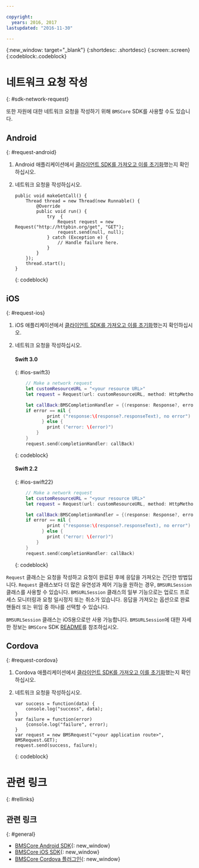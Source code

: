 ```yaml
---

copyright:
  years: 2016, 2017
lastupdated: "2016-11-30"

---
```

{:new_window: target="_blank"}
{:shortdesc: .shortdesc}
{:screen:.screen}
{:codeblock:.codeblock}

# 네트워크 요청 작성
{: #sdk-network-request}

또한 자원에 대한 네트워크 요청을 작성하기 위해 `BMSCore` SDK를 사용할 수도 있습니다.

## Android
{: #request-android}

1. Android 애플리케이션에서 [클라이언트 SDK를 가져오고 이를 초기화](/docs/mobile/sdk_BMSClient.html#init-BMSClient-android)했는지 확인하십시오. 
	
2. 네트워크 요청을 작성하십시오. 

	```
	public void makeGetCall() {
		Thread thread = new Thread(new Runnable() {
			@Override
			public void run() {
				try  {
					Request request = new Request("http://httpbin.org/get", "GET");
					request.send(null, null);
				} catch (Exception e) {
					// Handle failure here.
				}
			}
		});
		thread.start();
	}
	```
	{: codeblock}

## iOS
{: #request-ios}

1. iOS 애플리케이션에서 [클라이언트 SDK를 가져오고 이를 초기화](/docs/mobile/sdk_BMSClient.html#init-BMSClient-ios)했는지 확인하십시오.

2. 네트워크 요청을 작성하십시오. 

	#### Swift 3.0
	{: #ios-swift3}
	
	```Swift
	 	// Make a network request
		let customResourceURL = "<your resource URL>"
		let request = Request(url: customResourceURL, method: HttpMethod.GET)
	
		let callBack:BMSCompletionHandler = {(response: Response?, error: Error?) in
	   	if error == nil {
	       	    print ("response:\(response?.responseText), no error")
	    	  } else {
	       	    print ("error: \(error)")
	    	}
		}
		request.send(completionHandler: callBack)
	```
	{: codeblock}
 
	#### Swift 2.2
	{: #ios-swift22}
	
	```Swift
	 	// Make a network request
		let customResourceURL = "<your resource URL>"
		let request = Request(url: customResourceURL, method: HttpMethod.GET)
	
		let callBack:BMSCompletionHandler = {(response: Response?, error: NSError?) in
	   	if error == nil {
	       	    print ("response:\(response?.responseText), no error")
	    	  } else {
	       	    print ("error: \(error)")
	    	}
		}
		request.send(completionHandler: callBack)
	```
	{: codeblock}

`Request` 클래스는 요청을 작성하고 요청이 완료된 후에 응답을 가져오는 간단한 방법입니다. `Request` 클래스보다 더 많은 유연성과 제어 기능을 원하는 경우, `BMSURLSession` 클래스를 사용할 수 있습니다. `BMSURLSession` 클래스의 일부 기능으로는 업로드 프로세스 모니터링과 요청 일시정지 또는 취소가 있습니다. 응답을 가져오는 옵션으로 완료 핸들러 또는 위임 중 하나를 선택할 수 있습니다.

`BMSURLSession` 클래스는 iOS용으로만 사용 가능합니다. `BMSURLSession`에 대한 자세한 정보는 `BMSCore` SDK [README](https://github.com/ibm-bluemix-mobile-services/bms-clientsdk-swift-core)를 참조하십시오.


## Cordova
{: #request-cordova}

1. Cordova 애플리케이션에서 [클라이언트 SDK를 가져오고 이를 초기화](/docs/mobile/sdk_BMSClient.html#init-BMSClient-cordova)했는지 확인하십시오.

2. 네트워크 요청을 작성하십시오. 

	```
	var success = function(data) {
		console.log("success", data);
	}
	var failure = function(error)
		{console.log("failure", error);
	}
	var request = new BMSRequest("<your application route>", BMSRequest.GET);
	request.send(success, failure);
	```
	{: codeblock}


# 관련 링크
{: #rellinks}

## 관련 링크
{: #general}

* [BMSCore Android SDK](https://github.com/ibm-bluemix-mobile-services/bms-clientsdk-android-core){: new_window}
* [BMSCore iOS SDK](https://github.com/ibm-bluemix-mobile-services/bms-clientsdk-swift-core){: new_window}
* [BMSCore Cordova 플러그인](https://github.com/ibm-bluemix-mobile-services/bms-clientsdk-cordova-plugin-core){: new_window}
